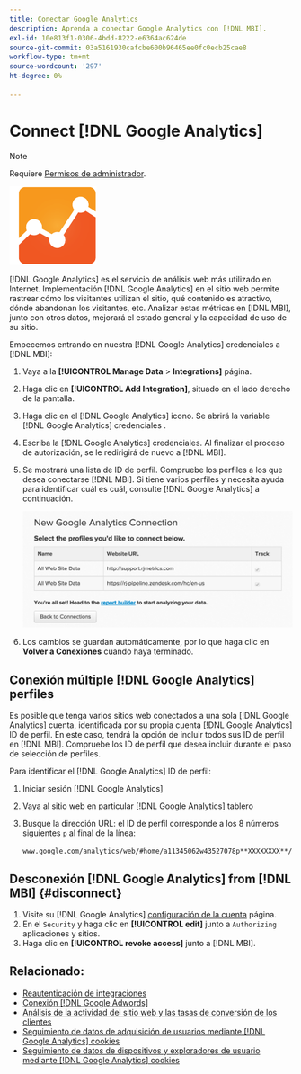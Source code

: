 ```yaml
---
title: Conectar Google Analytics
description: Aprenda a conectar Google Analytics con [!DNL MBI].
exl-id: 10e813f1-0306-4bdd-8222-e6364ac624de
source-git-commit: 03a5161930cafcbe600b96465ee0fc0ecb25cae8
workflow-type: tm+mt
source-wordcount: '297'
ht-degree: 0%

---
```


# Connect [!DNL Google Analytics]

>[!NOTE]
>
>Requiere [Permisos de administrador](../../../administrator/user-management/user-management.md).

![](../../../assets/google-analytics-logo.png)

[!DNL Google Analytics] es el servicio de análisis web más utilizado en Internet. Implementación [!DNL Google Analytics] en el sitio web permite rastrear cómo los visitantes utilizan el sitio, qué contenido es atractivo, dónde abandonan los visitantes, etc. Analizar estas métricas en [!DNL MBI], junto con otros datos, mejorará el estado general y la capacidad de uso de su sitio.

Empecemos entrando en nuestra [!DNL Google Analytics] credenciales a [!DNL MBI]:

1. Vaya a la **[!UICONTROL Manage Data** > **Integrations]** página.
1. Haga clic en **[!UICONTROL Add Integration]**, situado en el lado derecho de la pantalla.
1. Haga clic en el [!DNL Google Analytics] icono. Se abrirá la variable [!DNL Google Analytics] credenciales .
1. Escriba la [!DNL Google Analytics] credenciales. Al finalizar el proceso de autorización, se le redirigirá de nuevo a [!DNL MBI].
1. Se mostrará una lista de ID de perfil. Compruebe los perfiles a los que desea conectarse [!DNL MBI]. Si tiene varios perfiles y necesita ayuda para identificar cuál es cuál, consulte [!DNL Google Analytics] a continuación.

   ![](../../../assets/list-profile-id.png)<!--{: width="600px"}-->

1. Los cambios se guardan automáticamente, por lo que haga clic en **Volver a Conexiones** cuando haya terminado.

## Conexión múltiple [!DNL Google Analytics] perfiles

Es posible que tenga varios sitios web conectados a una sola [!DNL Google Analytics] cuenta, identificada por su propia cuenta [!DNL Google Analytics] ID de perfil. En este caso, tendrá la opción de incluir todos sus ID de perfil en [!DNL MBI]. Compruebe los ID de perfil que desea incluir durante el paso de selección de perfiles.

Para identificar el [!DNL Google Analytics] ID de perfil:

1. Iniciar sesión [!DNL Google Analytics]
1. Vaya al sitio web en particular [!DNL Google Analytics] tablero
1. Busque la dirección URL: el ID de perfil corresponde a los 8 números siguientes `p` al final de la línea:

   `www.google.com/analytics/web/#home/a11345062w43527078p**XXXXXXXX**/`

## Desconexión [!DNL Google Analytics] from [!DNL MBI] {#disconnect}

1. Visite su [!DNL Google Analytics] [configuración de la cuenta](https://www.google.com/accounts/) página.
1. En el `Security` y haga clic en **[!UICONTROL edit]** junto a `Authorizing` aplicaciones y sitios.
1. Haga clic en **[!UICONTROL revoke access]** junto a [!DNL MBI].

## Relacionado:

* [Reautenticación de integraciones](https://support.magento.com/hc/en-us/articles/360016733151)
* [Conexión [!DNL Google Adwords]](../integrations/google-adwords.md)
* [Análisis de la actividad del sitio web y las tasas de conversión de los clientes](../../analysis/web-act-cust-conversion.md)
* [Seguimiento de datos de adquisición de usuarios mediante [!DNL Google Analytics] cookies](../../analysis/google-track-user-acq.md)
* [Seguimiento de datos de dispositivos y exploradores de usuario mediante [!DNL Google Analytics] cookies](https://support.magento.com/hc/en-us/articles/360016732911)
